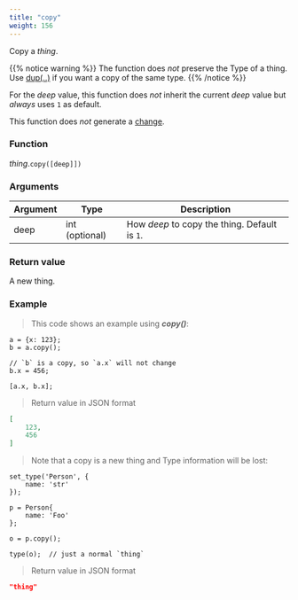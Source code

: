 ```yaml
---
title: "copy"
weight: 156
---
```


Copy a *thing*.

{{% notice warning %}}
The function does *not* preserve the Type of a thing. Use [dup(..)](../dup) if you want a copy of the same type.
{{% /notice %}}

For the *deep* value, this function does *not* inherit the current *deep* value but *always* uses `1` as default.

This function does *not* generate a [change](../../../overview/changes).

### Function

*thing*.`copy([deep]])`

### Arguments

Argument | Type | Description
-------- | ---- | -----------
deep | int (optional) | How *deep* to copy the thing. Default is `1`.

### Return value

A new thing.

### Example

> This code shows an example using ***copy()***:

```thingsdb,json_response
a = {x: 123};
b = a.copy();

// `b` is a copy, so `a.x` will not change
b.x = 456;

[a.x, b.x];
```

> Return value in JSON format

```json
[
    123,
    456
]
```

> Note that a copy is a new thing and Type information will be lost:

```thingsdb,json_response
set_type('Person', {
    name: 'str'
});

p = Person{
    name: 'Foo'
};

o = p.copy();

type(o);  // just a normal `thing`
```

> Return value in JSON format

```json
"thing"
```

